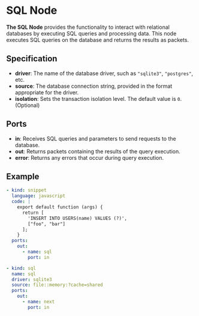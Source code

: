 # SQL Node

**The SQL Node** provides the functionality to interact with relational databases by executing SQL queries and
processing data. This node executes SQL queries on the database and returns the results as packets.

## Specification

- **driver**: The name of the database driver, such as `"sqlite3"`, `"postgres"`, etc.
- **source**: The database connection string, provided in the format appropriate for the driver.
- **isolation**: Sets the transaction isolation level. The default value is `0`. (Optional)

## Ports

- **in**: Receives SQL queries and parameters to send requests to the database.
- **out**: Returns packets containing the results of the query execution.
- **error**: Returns any errors that occur during query execution.

## Example

```yaml
- kind: snippet
  language: javascript
  code: |
    export default function (args) {
      return [
        'INSERT INTO USERS(name) VALUES (?)',
        ["foo", "bar"]
      ];
    }
  ports:
    out:
      - name: sql
        port: in

- kind: sql
  name: sql
  driver: sqlite3
  source: file::memory:?cache=shared
  ports:
    out:
      - name: next
        port: in
```
